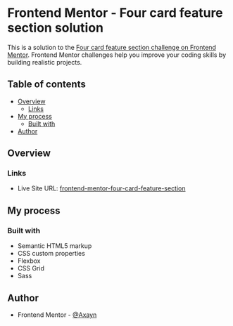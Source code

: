 # Frontend Mentor - Four card feature section solution

This is a solution to the [Four card feature section challenge on Frontend Mentor](https://www.frontendmentor.io/challenges/four-card-feature-section-weK1eFYK). Frontend Mentor challenges help you improve your coding skills by building realistic projects.

## Table of contents

- [Overview](#overview)
  - [Links](#links)
- [My process](#my-process)
  - [Built with](#built-with)
- [Author](#author)

## Overview

### Links

- Live Site URL: [frontend-mentor-four-card-feature-section](https://frontend-mentor-four-card-feature0.netlify.app/)

## My process

### Built with

- Semantic HTML5 markup
- CSS custom properties
- Flexbox
- CSS Grid
- Sass

## Author

- Frontend Mentor - [@Axayn](https://www.frontendmentor.io/profile/Axayn)
